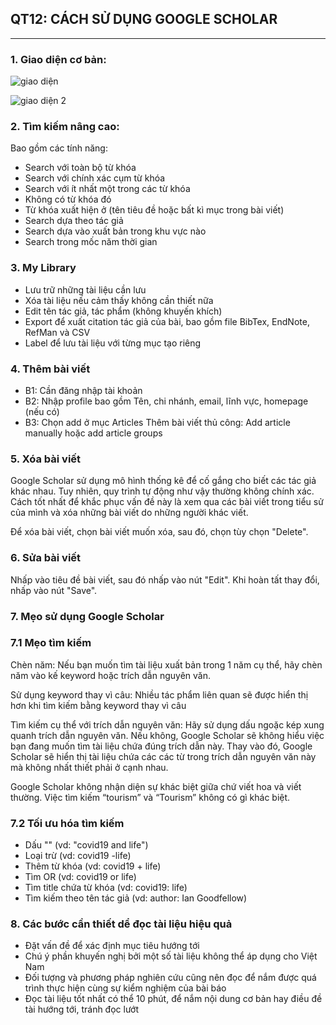 ## QT12: CÁCH SỬ DỤNG GOOGLE SCHOLAR
---

### 1. Giao diện cơ bản:
![giao diện](https://maas.vn/wp-content/uploads/2020/06/N%C3%BAt-save-1.png)

![giao diện 2](https://maas.vn/wp-content/uploads/2020/06/Th%C3%AAm-ti%C3%AAu-%C4%91%E1%BB%81-1.png)

### 2. Tìm kiếm nâng cao:

Bao gồm các tính năng:
- Search với toàn bộ từ khóa
- Search với chính xác cụm từ khóa
- Search với ít nhất một trong các từ khóa
- Không có từ khóa đó
- Từ khóa xuất hiện ở (tên tiêu đề hoặc bất kì mục trong bài viết)
- Search dựa theo tác giả
- Search dựa vào xuất bản trong khu vực nào
- Search trong mốc năm thời gian

### 3. My Library
- Lưu trữ những tài liệu cần lưu
- Xóa tài liệu nếu cảm thấy không cần thiết nữa
- Edit tên tác giả, tác phẩm (không khuyến khích)
- Export để xuất citation tác giả của bài, bao gồm file BibTex, EndNote, RefMan và CSV
- Label để lưu tài liệu với từng mục tạo riêng

### 4. Thêm bài viết
- B1: Cần đăng nhập tài khoản
- B2: Nhập profile bao gồm Tên, chi nhánh, email, lĩnh vực, homepage (nếu có)
- B3: Chọn add ở mục Articles
 Thêm bài viết thủ công: Add article manually hoặc add article groups

### 5. Xóa bài viết
Google Scholar sử dụng mô hình thống kê để cố gắng cho biết các tác giả khác nhau. Tuy nhiên, quy trình tự động như vậy thường không chính xác. Cách tốt nhất để khắc phục vấn đề này là xem qua các bài viết trong tiểu sử của mình và xóa những bài viết do những người khác viết.

Để xóa bài viết, chọn bài viết muốn xóa, sau đó, chọn tùy chọn "Delete".

### 6. Sửa bài viết
Nhấp vào tiêu đề bài viết, sau đó nhấp vào nút "Edit". Khi hoàn tất thay đổi, nhấp vào nút "Save".

### 7. Mẹo sử dụng Google Scholar
### 7.1 Mẹo tìm kiếm
Chèn năm: Nếu bạn muốn tìm tài liệu xuất bản trong 1 năm cụ thể, hãy chèn năm vào kế keyword hoặc trích dẫn nguyên văn.


Sử dụng keyword thay vì câu: Nhiều tác phẩm liên quan sẽ được hiển thị hơn khi tìm kiếm bằng keyword thay vì câu

Tìm kiếm cụ thể với trích dẫn nguyên văn: Hãy sử dụng dấu ngoặc kép xung quanh trích dẫn nguyên văn. Nếu không, Google Scholar sẽ không hiểu việc bạn đang muốn tìm tài liệu chứa đúng trích dẫn này. Thay vào đó, Google Scholar sẽ hiển thị tài liệu chứa các các từ trong trích dẫn nguyên văn này mà không nhất thiết phải ở cạnh nhau.

Google Scholar không nhận diện sự khác biệt giữa chứ viết hoa và viết thường. Việc tìm kiếm “tourism” và “Tourism” không có gì khác biệt.

### 7.2 Tối ưu hóa tìm kiếm
- Dấu "" (vd: "covid19 and life")
- Loại trừ (vd: covid19 -life)
- Thêm từ khóa (vd: covid19 + life)
- Tìm OR (vd: covid19 or life)
- Tìm title chứa từ khóa (vd: covid19: life)
- Tìm kiếm theo tên tác giả (vd: author: Ian Goodfellow)

### 8. Các bước cần thiết dể đọc tài liệu hiệu quả

- Đặt vấn đề để xác định mục tiêu hướng tới 
- Chú ý phần khuyến nghị bởi một số tài liệu không thể áp dụng cho Việt Nam
- Đối tượng và phương pháp nghiên cứu cũng nên đọc để nắm được quá trình thực hiện cùng sự kiểm nghiệm của bài báo
- Đọc tài liệu tốt nhất có thể 10 phút, để nắm nội dung cơ bản hay điều đề tài hướng tới, tránh đọc lướt
